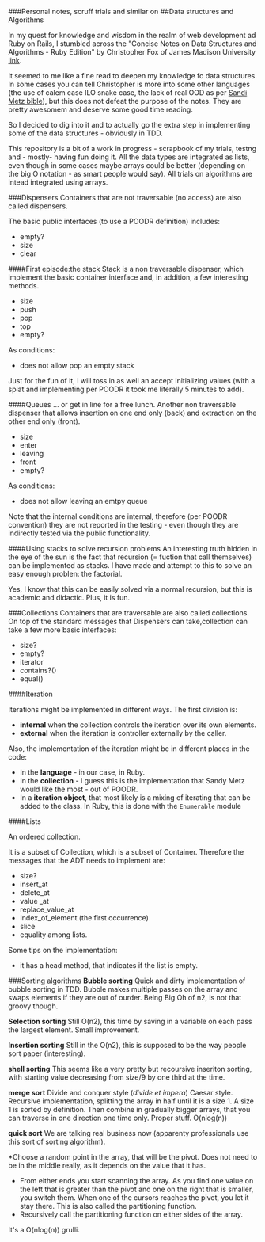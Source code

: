 ###Personal notes, scruff trials and similar on 
##Data structures and Algorithms

In my quest for knowledge and wisdom in the realm of web development ad Ruby on Rails, I stumbled across the "Concise Notes on Data Structures and Algorithms - Ruby Edition" by Christopher Fox of James Madison University [link][website0].

It seemed to me like a fine read to deepen my knowledge fo data structures.  In some cases you can tell Christopher is more into some other languages (the use of calem case ILO snake case, the lack of real OOD as per [Sandi Metz bible][website1]), but this does not defeat the purpose of the notes. They are pretty awesomem and deserve some good time reading.

So I decided to dig into it and to actually go the extra step in implementing some of the data structures - obviously in TDD.

This repository is a bit of a work in progress - scrapbook of my trials, testng and - mostly- having fun doing it. All the data types are integrated as lists, even though in some cases maybe arrays could be better (depending on the big O notation - as smart people would say). All trials on algorithms are intead integrated using arrays.


###Dispensers
Containers that are not traversable (no access) are also called dispensers.

The basic public interfaces (to use a POODR definition) includes:
* empty?
* size
* clear

####First episode:the stack
Stack is a non traversable dispenser, which implement the basic container interface and, in addition, a few interesting methods.

* size
* push
* pop
* top
* empty?

As conditions:

* does not allow pop an empty stack


Just for the fun of it, I will toss in as well an accept initializing values (with a splat and implementing per POODR it took me literally 5 minutes to add).

####Queues
... or get in line for a free lunch. Another non traversable dispenser that allows insertion on one end only (back) and extraction on the other end only (front).

* size
* enter
* leaving
* front
* empty?

As conditions:

* does not allow leaving an emtpy queue

Note that the internal conditions are internal, therefore (per POODR convention) they are not reported in the testing - even though they are indirectly tested via the public functionality.


####Using stacks to solve recursion problems
An interesting truth hidden in the eye of the sun is the fact that recursion (= fuction that call themselves) can be implemented as stacks. I have made and attempt to this to solve an easy enough problen: the factorial.

Yes, I know that this can be easily solved via a normal recursion, but this is academic and didactic. Plus, it is fun.


###Collections
Containers that are traversable are also called collections.
On top of the standard messages that Dispensers can take,collection can take a few more basic interfaces:

* size?
* empty?
* iterator
* contains?()
* equal()

####Iteration

Iterations might be implemented in different ways. The first division is:

* **internal** when the collection controls the iteration over its own elements.
* **external** when the iteration is controller externally by the caller.

Also, the implementation of the iteration might be in different places in the code:

* In the **language** - in our case, in Ruby.
* In the **collection** - I guess this is the implementation that Sandy Metz would like the most - out of POODR.
* In a **iteration object**, that most likely is a mixing of iterating that can be added to the class. In Ruby, this is done with the <code>Enumerable</code> module

####Lists

An ordered collection.

It is a subset of Collection, which is a subset of Container. Therefore the messages that the ADT needs to implement are:

* size?
* insert_at
* delete_at
* value _at
* replace_value_at
* Index_of_element (the first occurrence)
* slice
* equality among lists.

Some tips on the implementation:

* it has a head method, that indicates if the list is empty.

###Sorting algorithms
**Bubble sorting**
Quick and dirty implementation of bubble sorting in TDD. Bubble makes multiple passes on the array and swaps elements if they are out of ourder. Being Big Oh of n2, is not that groovy though.

**Selection sorting**
Still O(n2), this time by saving in a variable on each pass the largest element. Small improvement.

**Insertion sorting**
Still in the O(n2), this is supposed to be the way people sort paper (interesting).

**shell sorting**
This seems like a very pretty but recoursive inseriton sorting, with starting value decreasing from size/9 by one third at the time.

**merge sort**
Divide and conquer style (*divide et impera*) Caesar style. Recursive implementation, splitting the array in half until it is a size 1. A size 1 is sorted by definition. Then combine in gradually bigger arrays, that you can traverse in one direction one time only. Proper stuff. O(nlog(n))

**quick sort**
We are talking real business now (apparenty professionals use this sort of sorting algorithm). 

*Choose a random point in the array, that will be the pivot. Does not need to be in the middle really, as it depends on the value that it has.
* From either ends you start scanning the array. As you find one value on the left that is greater than the pivot and one on the right that is smaller, you switch them. When one of the cursors reaches the pivot, you let it stay there. This is also called the partitioning function.
* Recursively call the partitioning function on either sides of the array.

It's a O(nlog(n)) grulli.


[website0]: http://w3.cs.jmu.edu/spragunr/CS240/ConciseNotes.pdf
[website1]:http://andreahk5.github.io/blog/2014/03/26/poodr-notes-from-chapter-1/
